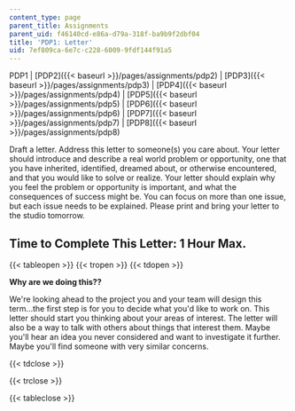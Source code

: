 ```yaml
---
content_type: page
parent_title: Assignments
parent_uid: f46140cd-e86a-d79a-318f-ba9b9f2dbf04
title: 'PDP1: Letter'
uid: 7ef809ca-6e7c-c228-6009-9fdf144f91a5
---
```


PDP1 | [PDP2]({{< baseurl >}}/pages/assignments/pdp2) | [PDP3]({{< baseurl >}}/pages/assignments/pdp3) | [PDP4]({{< baseurl >}}/pages/assignments/pdp4) | [PDP5]({{< baseurl >}}/pages/assignments/pdp5) | [PDP6]({{< baseurl >}}/pages/assignments/pdp6) | [PDP7]({{< baseurl >}}/pages/assignments/pdp7) | [PDP8]({{< baseurl >}}/pages/assignments/pdp8)

Draft a letter. Address this letter to someone(s) you care about. Your letter should introduce and describe a real world problem or opportunity, one that you have inherited, identified, dreamed about, or otherwise encountered, and that you would like to solve or realize. Your letter should explain why you feel the problem or opportunity is important, and what the consequences of success might be. You can focus on more than one issue, but each issue needs to be explained. Please print and bring your letter to the studio tomorrow.

Time to Complete This Letter: 1 Hour Max.
-----------------------------------------

{{< tableopen >}}
{{< tropen >}}
{{< tdopen >}}


**Why are we doing this??**

We're looking ahead to the project you and your team will design this term...the first step is for you to decide what you'd like to work on. This letter should start you thinking about your areas of interest. The letter will also be a way to talk with others about things that interest them. Maybe you'll hear an idea you never considered and want to investigate it further. Maybe you'll find someone with very similar concerns.


{{< tdclose >}}

{{< trclose >}}

{{< tableclose >}}